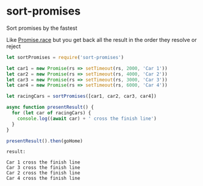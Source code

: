 # sort-promises
Sort promises by the fastest

Like [Promise.race][1] but you get back all the result in the order they resolve or reject

```js
let sortPromises = require('sort-promises')

let car1 = new Promise(rs => setTimeout(rs, 2000, 'Car 1'))
let car2 = new Promise(rs => setTimeout(rs, 4000, 'Car 2'))
let car3 = new Promise(rs => setTimeout(rs, 3000, 'Car 3'))
let car4 = new Promise(rs => setTimeout(rs, 6000, 'Car 4'))

let racingCars = sortPromises([car1, car2, car3, car4])

async function presentResult() {
  for (let car of racingCars) {
    console.log((await car) + ' cross the finish line')
  }
}

presentResult().then(goHome)
```
```
result: 

Car 1 cross the finish line
Car 3 cross the finish line
Car 2 cross the finish line
Car 4 cross the finish line
```

 [1]: https://developer.mozilla.org/en/docs/Web/JavaScript/Reference/Global_Objects/Promise/race
